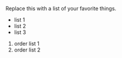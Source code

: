 Replace this with a list of your favorite things.
* list 1
* list 2
* list 3

1. order  list 1
2. order list 2
